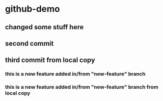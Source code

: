 # github-demo
## changed some stuff here 
## second commit
## third commit from local copy
### this is a new feature added in/from "new-feature" branch
### this is a new feature added in/from "new-feature" branch from local copy
